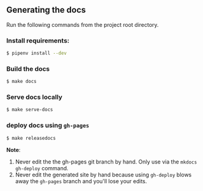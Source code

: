 Generating the docs
----------
Run the following commands from the project root directory.
### Install requirements:

```bash
$ pipenv install --dev
```

### Build the docs

```bash
$ make docs
```

### Serve docs locally
```bash
$ make serve-docs
```

### deploy docs using `gh-pages`

```bash
$ make releasedocs
```

**Note**:

1. Never edit the the gh-pages git branch by hand. Only use via the `mkdocs gh-deploy` command.
2. Never edit the generated site by hand because using `gh-deploy` blows away the `gh-pages` branch and you'll lose your edits.

